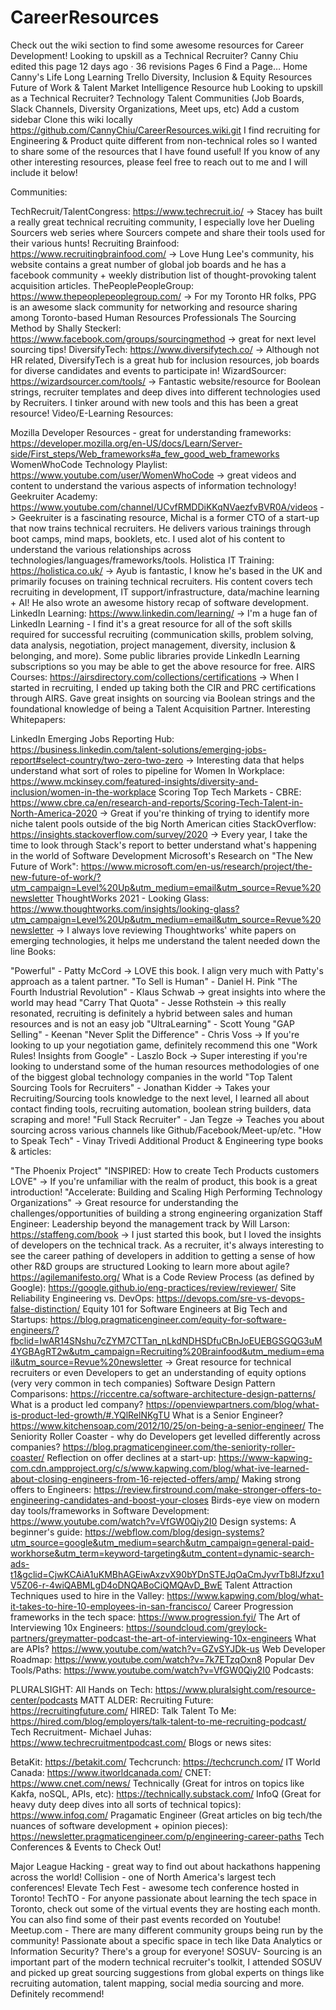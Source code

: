 # CareerResources
Check out the wiki section to find some awesome resources for Career Development!
Looking to upskill as a Technical Recruiter?
Canny Chiu edited this page 12 days ago · 36 revisions
 Pages 6
Find a Page…
Home
Canny's Life Long Learning Trello
Diversity, Inclusion & Equity Resources
Future of Work & Talent Market Intelligence Resource hub
Looking to upskill as a Technical Recruiter?
Technology Talent Communities (Job Boards, Slack Channels, Diversity Organizations, Meet ups, etc)
 Add a custom sidebar
Clone this wiki locally
https://github.com/CannyChiu/CareerResources.wiki.git
I find recruiting for Engineering & Product quite different from non-technical roles so I wanted to share some of the resources that I have found useful! If you know of any other interesting resources, please feel free to reach out to me and I will include it below!

Communities:

TechRecruit/TalentCongress: https://www.techrecruit.io/ -> Stacey has built a really great technical recruiting community, I especially love her Dueling Sourcers web series where Sourcers compete and share their tools used for their various hunts!
Recruiting Brainfood: https://www.recruitingbrainfood.com/ -> Love Hung Lee's community, his website contains a great number of global job boards and he has a facebook community + weekly distribution list of thought-provoking talent acquisition articles.
ThePeoplePeopleGroup: https://www.thepeoplepeoplegroup.com/ -> For my Toronto HR folks, PPG is an awesome slack community for networking and resource sharing among Toronto-based Human Resources Professionals
The Sourcing Method by Shally Steckerl: https://www.facebook.com/groups/sourcingmethod -> great for next level sourcing tips!
DiversifyTech: https://www.diversifytech.co/ -> Although not HR related, DiversifyTech is a great hub for inclusion resources, job boards for diverse candidates and events to participate in!
WizardSourcer: https://wizardsourcer.com/tools/ -> Fantastic website/resource for Boolean strings, recruiter templates and deep dives into different technologies used by Recruiters. I tinker around with new tools and this has been a great resource!
Video/E-Learning Resources:

Mozilla Developer Resources - great for understanding frameworks: https://developer.mozilla.org/en-US/docs/Learn/Server-side/First_steps/Web_frameworks#a_few_good_web_frameworks
WomenWhoCode Technology Playlist: https://www.youtube.com/user/WomenWhoCode -> great videos and content to understand the various aspects of information technology!
Geekruiter Academy: https://www.youtube.com/channel/UCvfRMDDiKKqNVaezfvBVR0A/videos -> Geekruiter is a fascinating resource, Michal is a former CTO of a start-up that now trains technical recruiters. He delivers various trainings through boot camps, mind maps, booklets, etc. I used alot of his content to understand the various relationships across technologies/languages/frameworks/tools.
Holistica IT Training: https://holistica.co.uk/ -> Ayub is fantastic, I know he's based in the UK and primarily focuses on training technical recruiters. His content covers tech recruiting in development, IT support/infrastructure, data/machine learning + AI! He also wrote an awesome history recap of software development.
LinkedIn Learning: https://www.linkedin.com/learning/ -> I'm a huge fan of LinkedIn Learning - I find it's a great resource for all of the soft skills required for successful recruiting (communication skills, problem solving, data analysis, negotiation, project management, diversity, inclusion & belonging, and more). Some public libraries provide LinkedIn Learning subscriptions so you may be able to get the above resource for free.
AIRS Courses: https://airsdirectory.com/collections/certifications -> When I started in recruiting, I ended up taking both the CIR and PRC certifications through AIRS. Gave great insights on sourcing via Boolean strings and the foundational knowledge of being a Talent Acquisition Partner.
Interesting Whitepapers:

LinkedIn Emerging Jobs Reporting Hub: https://business.linkedin.com/talent-solutions/emerging-jobs-report#select-country/two-zero-two-zero -> Interesting data that helps understand what sort of roles to pipeline for
Women In Workplace: https://www.mckinsey.com/featured-insights/diversity-and-inclusion/women-in-the-workplace
Scoring Top Tech Markets - CBRE: https://www.cbre.ca/en/research-and-reports/Scoring-Tech-Talent-in-North-America-2020 -> Great if you're thinking of trying to identify more niche talent pools outside of the big North American cities
StackOverflow: https://insights.stackoverflow.com/survey/2020 -> Every year, I take the time to look through Stack's report to better understand what's happening in the world of Software Development
Microsoft's Research on "The New Future of Work": https://www.microsoft.com/en-us/research/project/the-new-future-of-work/?utm_campaign=Level%20Up&utm_medium=email&utm_source=Revue%20newsletter
ThoughtWorks 2021 - Looking Glass: https://www.thoughtworks.com/insights/looking-glass?utm_campaign=Level%20Up&utm_medium=email&utm_source=Revue%20newsletter -> I always love reviewing Thoughtworks' white papers on emerging technologies, it helps me understand the talent needed down the line
Books:

"Powerful" - Patty McCord -> LOVE this book. I align very much with Patty's approach as a talent partner.
"To Sell is Human" - Daniel H. Pink
"The Fourth Industrial Revolution" - Klaus Schwab -> great insights into where the world may head
"Carry That Quota" - Jesse Rothstein -> this really resonated, recruiting is definitely a hybrid between sales and human resources and is not an easy job
"UltraLearning" - Scott Young
"GAP Selling" - Keenan
"Never Split the Difference" - Chris Voss -> If you're looking to up your negotiation game, definitely recommend this one
"Work Rules! Insights from Google" - Laszlo Bock -> Super interesting if you're looking to understand some of the human resources methodologies of one of the biggest global technology companies in the world
"Top Talent Sourcing Tools for Recruiters" - Jonathan Kidder -> Takes your Recruiting/Sourcing tools knowledge to the next level, I learned all about contact finding tools, recruiting automation, boolean string builders, data scraping and more!
"Full Stack Recruiter" - Jan Tegze -> Teaches you about sourcing across various channels like Github/Facebook/Meet-up/etc.
"How to Speak Tech" - Vinay Trivedi
Additional Product & Engineering type books & articles:

"The Phoenix Project"
"INSPIRED: How to create Tech Products customers LOVE" -> If you're unfamiliar with the realm of product, this book is a great introduction!
"Accelerate: Building and Scaling High Performing Technology Organizations" -> Great resource for understanding the challenges/opportunities of building a strong engineering organization
Staff Engineer: Leadership beyond the management track by Will Larson: https://staffeng.com/book -> I just started this book, but I loved the insights of developers on the technical track. As a recruiter, it's always interesting to see the career pathing of developers in addition to getting a sense of how other R&D groups are structured
Looking to learn more about agile? https://agilemanifesto.org/
What is a Code Review Process (as defined by Google): https://google.github.io/eng-practices/review/reviewer/
Site Reliability Engineering vs. DevOps: https://devops.com/sre-vs-devops-false-distinction/
Equity 101 for Software Engineers at Big Tech and Startups: https://blog.pragmaticengineer.com/equity-for-software-engineers/?fbclid=IwAR14SNshu7cZYM7CTTan_nLkdNDHSDfuCBnJoEUEBGSGQG3uM4YGBAgRT2w&utm_campaign=Recruiting%20Brainfood&utm_medium=email&utm_source=Revue%20newsletter -> Great resource for technical recruiters or even Developers to get an understanding of equity options (very very common in tech companies)
Software Design Pattern Comparisons: https://riccentre.ca/software-architecture-design-patterns/
What is a product led company? https://openviewpartners.com/blog/what-is-product-led-growth/#.YQlRelNKgTU
What is a Senior Engineer? https://www.kitchensoap.com/2012/10/25/on-being-a-senior-engineer/
The Seniority Roller Coaster - why do Developers get levelled differently across companies? https://blog.pragmaticengineer.com/the-seniority-roller-coaster/
Reflection on offer declines at a start-up: https://www-kapwing-com.cdn.ampproject.org/c/s/www.kapwing.com/blog/what-ive-learned-about-closing-engineers-from-16-rejected-offers/amp/
Making strong offers to Engineers: https://review.firstround.com/make-stronger-offers-to-engineering-candidates-and-boost-your-closes
Birds-eye view on modern day tools/frameworks in Software Development: https://www.youtube.com/watch?v=VfGW0Qiy2I0
Design systems: A beginner's guide: https://webflow.com/blog/design-systems?utm_source=google&utm_medium=search&utm_campaign=general-paid-workhorse&utm_term=keyword-targeting&utm_content=dynamic-search-ads-t1&gclid=CjwKCAiA1uKMBhAGEiwAxzvX90bYDnSTEJqOaCmJyvrTb8lJfzxu1V5Z06-r-4wiQABMLgD4oDNQABoCiQMQAvD_BwE
Talent Attraction Techniques used to hire in the Valley: https://www.kapwing.com/blog/what-it-takes-to-hire-10-employees-in-san-francisco/
Career Progression frameworks in the tech space: https://www.progression.fyi/
The Art of Interviewing 10x Engineers: https://soundcloud.com/greylock-partners/greymatter-podcast-the-art-of-interviewing-10x-engineers
What are APIs? https://www.youtube.com/watch?v=GZvSYJDk-us
Web Developer Roadmap: https://www.youtube.com/watch?v=7k7ETzqOxn8
Popular Dev Tools/Paths: https://www.youtube.com/watch?v=VfGW0Qiy2I0 Podcasts:

PLURALSIGHT: All Hands on Tech: https://www.pluralsight.com/resource-center/podcasts
MATT ALDER: Recruiting Future: https://recruitingfuture.com/
HIRED: Talk Talent To Me: https://hired.com/blog/employers/talk-talent-to-me-recruiting-podcast/
Tech Recruitment- Michael Juhas: https://www.techrecruitmentpodcast.com/
Blogs or news sites:

BetaKit: https://betakit.com/
Techcrunch: https://techcrunch.com/
IT World Canada: https://www.itworldcanada.com/
CNET: https://www.cnet.com/news/
Technically (Great for intros on topics like Kakfa, noSQL, APIs, etc): https://technically.substack.com/
InfoQ (Great for heavy duty deep dives into all sorts of technical topics): https://www.infoq.com/
Pragamatic Engineer (Great articles on big tech/the nuances of software development + opinion pieces): https://newsletter.pragmaticengineer.com/p/engineering-career-paths
Tech Conferences & Events to Check Out!

Major League Hacking - great way to find out about hackathons happening across the world!
Collision - one of North America's largest tech conferences!
Elevate Tech Fest - awesome tech conference hosted in Toronto!
TechTO - For anyone passionate about learning the tech space in Toronto, check out some of the virtual events they are hosting each month. You can also find some of their past events recorded on Youtube!
Meetup.com - There are many different community groups being run by the community! Passionate about a specific space in tech like Data Analytics or Information Security? There's a group for everyone!
SOSUV- Sourcing is an important part of the modern technical recruiter's toolkit, I attended SOSUV and picked up great sourcing suggestions from global experts on things like recruiting automation, talent mapping, social media sourcing and more. Definitely recommend!
